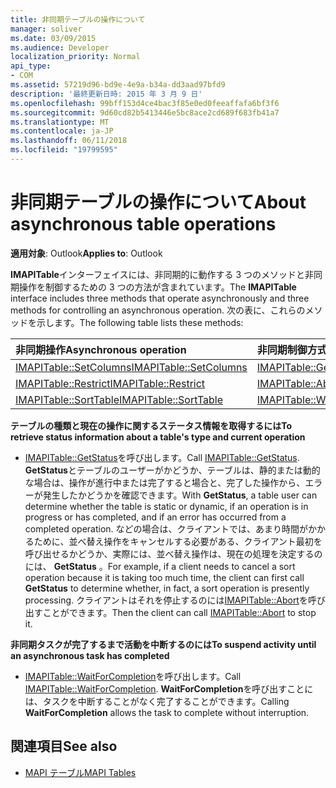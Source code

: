 ```yaml
---
title: 非同期テーブルの操作について
manager: soliver
ms.date: 03/09/2015
ms.audience: Developer
localization_priority: Normal
api_type:
- COM
ms.assetid: 57219d96-bd9e-4e9a-b34a-dd3aad97bfd9
description: '最終更新日時: 2015 年 3 月 9 日'
ms.openlocfilehash: 99bff153d4ce4bac3f85e0ed0feeaffafa6bf3f6
ms.sourcegitcommit: 9d60cd82b5413446e5bc8ace2cd689f683fb41a7
ms.translationtype: MT
ms.contentlocale: ja-JP
ms.lasthandoff: 06/11/2018
ms.locfileid: "19799595"
---
```

# <a name="about-asynchronous-table-operations"></a><span data-ttu-id="a92b0-103">非同期テーブルの操作について</span><span class="sxs-lookup"><span data-stu-id="a92b0-103">About asynchronous table operations</span></span>
 
<span data-ttu-id="a92b0-104">**適用対象**: Outlook</span><span class="sxs-lookup"><span data-stu-id="a92b0-104">**Applies to**: Outlook</span></span> 
  
<span data-ttu-id="a92b0-105">**IMAPITable**インターフェイスには、非同期的に動作する 3 つのメソッドと非同期操作を制御するための 3 つの方法が含まれています。</span><span class="sxs-lookup"><span data-stu-id="a92b0-105">The **IMAPITable** interface includes three methods that operate asynchronously and three methods for controlling an asynchronous operation.</span></span> <span data-ttu-id="a92b0-106">次の表に、これらのメソッドを示します。</span><span class="sxs-lookup"><span data-stu-id="a92b0-106">The following table lists these methods:</span></span> 
  
|<span data-ttu-id="a92b0-107">**非同期操作**</span><span class="sxs-lookup"><span data-stu-id="a92b0-107">**Asynchronous operation**</span></span>|<span data-ttu-id="a92b0-108">**非同期制御方式**</span><span class="sxs-lookup"><span data-stu-id="a92b0-108">**Asynchronous control method**</span></span>|
|:-----|:-----|
|[<span data-ttu-id="a92b0-109">IMAPITable::SetColumns</span><span class="sxs-lookup"><span data-stu-id="a92b0-109">IMAPITable::SetColumns</span></span>](imapitable-setcolumns.md) <br/> |[<span data-ttu-id="a92b0-110">IMAPITable::GetStatus</span><span class="sxs-lookup"><span data-stu-id="a92b0-110">IMAPITable::GetStatus</span></span>](imapitable-getstatus.md) <br/> |
|[<span data-ttu-id="a92b0-111">IMAPITable::Restrict</span><span class="sxs-lookup"><span data-stu-id="a92b0-111">IMAPITable::Restrict</span></span>](imapitable-restrict.md) <br/> |[<span data-ttu-id="a92b0-112">IMAPITable::Abort</span><span class="sxs-lookup"><span data-stu-id="a92b0-112">IMAPITable::Abort</span></span>](imapitable-abort.md) <br/> |
|[<span data-ttu-id="a92b0-113">IMAPITable::SortTable</span><span class="sxs-lookup"><span data-stu-id="a92b0-113">IMAPITable::SortTable</span></span>](imapitable-sorttable.md) <br/> |[<span data-ttu-id="a92b0-114">IMAPITable::WaitForCompletion</span><span class="sxs-lookup"><span data-stu-id="a92b0-114">IMAPITable::WaitForCompletion</span></span>](imapitable-waitforcompletion.md) <br/> |
   
<span data-ttu-id="a92b0-115">**テーブルの種類と現在の操作に関するステータス情報を取得するには**</span><span class="sxs-lookup"><span data-stu-id="a92b0-115">**To retrieve status information about a table's type and current operation**</span></span>
  
- <span data-ttu-id="a92b0-116">[IMAPITable::GetStatus](imapitable-getstatus.md)を呼び出します。</span><span class="sxs-lookup"><span data-stu-id="a92b0-116">Call [IMAPITable::GetStatus](imapitable-getstatus.md).</span></span> <span data-ttu-id="a92b0-117">**GetStatus**とテーブルのユーザーがかどうか、テーブルは、静的または動的な場合は、操作が進行中または完了すると場合と、完了した操作から、エラーが発生したかどうかを確認できます。</span><span class="sxs-lookup"><span data-stu-id="a92b0-117">With **GetStatus**, a table user can determine whether the table is static or dynamic, if an operation is in progress or has completed, and if an error has occurred from a completed operation.</span></span> <span data-ttu-id="a92b0-118">などの場合は、クライアントでは、あまり時間がかかるために、並べ替え操作をキャンセルする必要がある、クライアント最初を呼び出せるかどうか、実際には、並べ替え操作は、現在の処理を決定するのには、 **GetStatus** 。</span><span class="sxs-lookup"><span data-stu-id="a92b0-118">For example, if a client needs to cancel a sort operation because it is taking too much time, the client can first call **GetStatus** to determine whether, in fact, a sort operation is presently processing.</span></span> <span data-ttu-id="a92b0-119">クライアントはそれを停止するのには[IMAPITable::Abort](imapitable-abort.md)を呼び出すことができます。</span><span class="sxs-lookup"><span data-stu-id="a92b0-119">Then the client can call [IMAPITable::Abort](imapitable-abort.md) to stop it.</span></span> 
    
<span data-ttu-id="a92b0-120">**非同期タスクが完了するまで活動を中断するのには**</span><span class="sxs-lookup"><span data-stu-id="a92b0-120">**To suspend activity until an asynchronous task has completed**</span></span>
  
- <span data-ttu-id="a92b0-121">[IMAPITable::WaitForCompletion](imapitable-waitforcompletion.md)を呼び出します。</span><span class="sxs-lookup"><span data-stu-id="a92b0-121">Call [IMAPITable::WaitForCompletion](imapitable-waitforcompletion.md).</span></span> <span data-ttu-id="a92b0-122">**WaitForCompletion**を呼び出すことには、タスクを中断することがなく完了することができます。</span><span class="sxs-lookup"><span data-stu-id="a92b0-122">Calling **WaitForCompletion** allows the task to complete without interruption.</span></span> 
    
## <a name="see-also"></a><span data-ttu-id="a92b0-123">関連項目</span><span class="sxs-lookup"><span data-stu-id="a92b0-123">See also</span></span>

- [<span data-ttu-id="a92b0-124">MAPI テーブル</span><span class="sxs-lookup"><span data-stu-id="a92b0-124">MAPI Tables</span></span>](mapi-tables.md)

